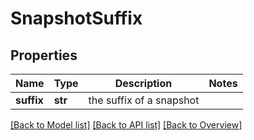 # SnapshotSuffix

## Properties
Name | Type | Description | Notes
------------ | ------------- | ------------- | -------------
**suffix** | **str** | the suffix of a snapshot | 

[[Back to Model list]](index.md#documentation-for-models) [[Back to API list]](index.md#documentation-for-api-endpoints) [[Back to Overview]](index.md)


